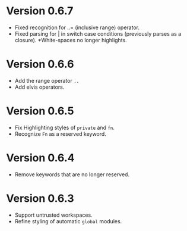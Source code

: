 Version 0.6.7
=============

* Fixed recognition for ..= (inclusive range) operator.
* Fixed parsing for | in switch case conditions (previously parses as a closure).
*White-spaces no longer highlights.


Version 0.6.6
=============

* Add the range operator `..`
* Add elvis operators.


Version 0.6.5
=============

* Fix Highlighting styles of `private` and `fn`.
* Recognize `Fn` as a reserved keyword.


Version 0.6.4
=============

* Remove keywords that are no longer reserved.


Version 0.6.3
=============

* Support untrusted workspaces.
* Refine styling of automatic `global` modules.
